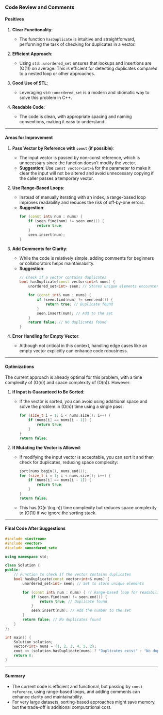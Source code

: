 ### **Code Review and Comments**

#### **Positives**
1. **Clear Functionality**:
   - The function `hasDuplicate` is intuitive and straightforward, performing the task of checking for duplicates in a vector.

2. **Efficient Approach**:
   - Using `std::unordered_set` ensures that lookups and insertions are \(O(1)\) on average. This is efficient for detecting duplicates compared to a nested loop or other approaches.

3. **Good Use of STL**:
   - Leveraging `std::unordered_set` is a modern and idiomatic way to solve this problem in C++.

4. **Readable Code**:
   - The code is clean, with appropriate spacing and naming conventions, making it easy to understand.

---

#### **Areas for Improvement**
1. **Pass Vector by Reference with `const` (if possible)**:
   - The input vector is passed by non-const reference, which is unnecessary since the function doesn't modify the vector.
   - **Suggestion**: Use `const vector<int>&` for the parameter to make it clear the input will not be altered and avoid unnecessary copying if the caller passes a temporary vector.

2. **Use Range-Based Loops**:
   - Instead of manually iterating with an index, a range-based loop improves readability and reduces the risk of off-by-one errors.
   - **Suggestion**:
     ```cpp
     for (const int& num : nums) {
         if (seen.find(num) != seen.end()) {
             return true;
         }
         seen.insert(num);
     }
     ```

3. **Add Comments for Clarity**:
   - While the code is relatively simple, adding comments for beginners or collaborators helps maintainability.
   - **Suggestion**:
     ```cpp
     // Check if a vector contains duplicates
     bool hasDuplicate(const vector<int>& nums) {
         unordered_set<int> seen; // Stores unique elements encountered so far

         for (const int& num : nums) {
             if (seen.find(num) != seen.end()) {
                 return true; // Duplicate found
             }
             seen.insert(num); // Add to the set
         }
         return false; // No duplicates found
     }
     ```

4. **Error Handling for Empty Vector**:
   - Although not critical in this context, handling edge cases like an empty vector explicitly can enhance code robustness.

---

#### **Optimizations**
The current approach is already optimal for this problem, with a time complexity of \(O(n)\) and space complexity of \(O(n)\). However:
1. **If Input is Guaranteed to Be Sorted**:
   - If the vector is sorted, you can avoid using additional space and solve the problem in \(O(n)\) time using a single pass:
     ```cpp
     for (size_t i = 1; i < nums.size(); i++) {
         if (nums[i] == nums[i - 1]) {
             return true;
         }
     }
     return false;
     ```

2. **If Mutating the Vector is Allowed**:
   - If modifying the input vector is acceptable, you can sort it and then check for duplicates, reducing space complexity:
     ```cpp
     sort(nums.begin(), nums.end());
     for (size_t i = 1; i < nums.size(); i++) {
         if (nums[i] == nums[i - 1]) {
             return true;
         }
     }
     return false;
     ```
   - This has \(O(n \log n)\) time complexity but reduces space complexity to \(O(1)\) if we ignore the sorting stack.

---

#### **Final Code After Suggestions**
```cpp
#include <iostream>
#include <vector>
#include <unordered_set>

using namespace std;

class Solution {
public:
    // Function to check if the vector contains duplicates
    bool hasDuplicate(const vector<int>& nums) {
        unordered_set<int> seen; // Set to store unique elements

        for (const int& num : nums) { // Range-based loop for readability
            if (seen.find(num) != seen.end()) {
                return true; // Duplicate found
            }
            seen.insert(num); // Add the number to the set
        }
        return false; // No duplicates found
    }
};

int main() {
    Solution solution;
    vector<int> nums = {1, 2, 3, 4, 5, 2};
    cout << (solution.hasDuplicate(nums) ? "Duplicates exist" : "No duplicates") << endl;
    return 0;
}
```

---

#### **Summary**
- The current code is efficient and functional, but passing by `const reference`, using range-based loops, and adding comments can enhance clarity and maintainability.
- For very large datasets, sorting-based approaches might save memory, but the trade-off is additional computational cost.
